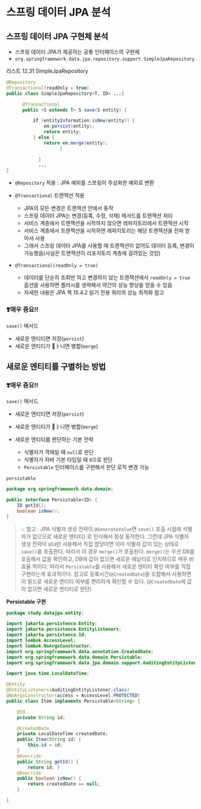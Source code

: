 # 스프링 데이터 JPA 분석

## 스프링 데이터 JPA 구현체 분석

- 스프링 데이터 JPA가 제공하는 공통 인터페이스의 구현체
- `org.springframework.data.jpa.repository.support.SimpleJpaRepository`

리스트 12.31 SimpleJpaRepository

```java
@Repository
@Transactional(readOnly = true)
public class SimpleJpaRepository<T, ID> ...{

      @Transactional
      public <S extends T> S save(S entity) {

          if (entityInformation.isNew(entity)) {
              em.persist(entity);
              return entity;
          } else {
              return em.merge(entity);
					} 

			}
			... 
}
```

- `@Repository` 적용 : JPA 예외를 스프링이 추상화한 예외로 변환
- `@Transactional` 트랜잭션 적용
    - JPA의 모든 변경은 트랜잭션 안에서 동작
    - 스프링 데이터 JPA는 변경(등록, 수정, 삭제) 메서드를 트랜잭션 처리
    - 서비스 계층에서 트랜잭션을 시작하지 않으면 레파지토리에서 트랜잭션 시작
    - 서비스 계층에서 트랜잭션을 시작하면 레파지토리는 해당 트랜잭션을 전파 받아서 사용
    - 그래서 스프링 데이터 JPA를 사용할 때 트랜잭션이 없어도 데이터 등록, 변경이 가능했음(사실은 트랜잭션이 리포지토리 계층에 걸려있는 것임)

- `@Transactional(readOnly = true)`
    - 데이터를 단순히 조회만 하고 변경하지 않는 트랜잭션에서 `readOnly = true` 옵션을 사용하면 플러시를 생략해서 약간의 성능 향상을 얻을 수 있음
    - 자세한 내용은 JPA 책 15.4.2 읽기 전용 쿼리의 성능 최적화 참고

### **❣️매우 중요!!**

`save()` 메서드

- 새로운 엔티티면 저장(`persist`)
- 새로운 엔티티가 ㅏ니면 병합(`merge`)

## 새로운 엔티티를 구별하는 방법

### **❣️매우 중요!!**

`save()` 메서드

- 새로운 엔티티면 저장(`persist`)
- 새로운 엔티티가 ㅏ니면 병합(`merge`)

- 새로운 엔티티를 판단하는 기본 전략
    - 식별자가 객체일 때 `null`로 판단
    - 식별자가 자바 기본 타입일 때 `0`으로 판단
    - `Persistable` 인터페이스를 구현해서 판단 로직 변경 가능

`persistable`

```java
package org.springframework.data.domain;

public interface Persistable<ID> {
    ID getId();
    boolean isNew();
}
```

> 💡 참고 : JPA 식별자 생성 전략이 `@GenerateValue`면 `save()` 호출 시점에 식별자가 없으므로 새로운 엔티티} 로 인식해서 정상 동작한다. 그런데 JPA 식별자 생성 전략이 `@Id`만 사용해서 직접 할당이면 이미 식별자 값이 있는 상태로 `save()`를 호출한다. 따라서 이 경우 `merge()`가 호출된다. `merge()`는 우선 DB를 호출해서 값을 확인하고, DB에 값이 없으면 새로운 에닡티로 인지하므로 매우 비효율 적이다. 따라서 `Persistable`를 사용해서 새로운 엔티티 확인 여부를 직접 구현하는게 효과적이다.
참고로 등록시간(`@CreatedDate`)을 조합해서 사용하면 이 필드로 새로운 엔티티 여부를 편리하게 확인할 수 있다. (`@CreatedDate`에 값이 없으면 새로운 엔티티로 판단)
> 

**Persistable 구현**

```java
package study.datajpa.entity;

import jakarta.persistence.Entity;
import jakarta.persistence.EntityListeners;
import jakarta.persistence.Id;
import lombok.AccessLevel;
import lombok.NoArgsConstructor;
import org.springframework.data.annotation.CreatedDate;
import org.springframework.data.domain.Persistable;
import org.springframework.data.jpa.domain.support.AuditingEntityListener;

import java.time.LocalDateTime;

@Entity
@EntityListeners(AuditingEntityListener.class)
@NoArgsConstructor(access = AccessLevel.PROTECTED)
public class Item implements Persistable<String> {

    @Id
    private String id;

    @CreatedDate
    private LocalDateTime createdDate;
    public Item(String id) {
        this.id = id;
    }
    @Override
    public String getId() {
        return id; }
    @Override
    public boolean isNew() {
        return createdDate == null;
    }

}
```
